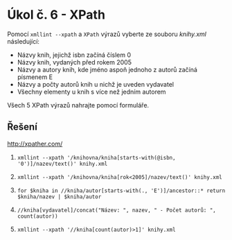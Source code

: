 # Úkol č. 6 - XPath
Pomocí `xmllint --xpath` a `XPath` výrazů vyberte ze souboru *knihy.xml* následující:
- Názvy knih, jejichž isbn začíná číslem 0
- Názvy knih, vydaných před rokem 2005
- Názvy a autory knih, kde jméno aspoň jednoho z autorů začíná písmenem E
- Názvy a počty autorů knih u nichž je uveden vydavatel
- Všechny elementy u knih s více než jedním autorem

Všech 5 XPath výrazů nahrajte pomocí formuláře.

## Řešení
http://xpather.com/

1. `xmllint --xpath '/knihovna/kniha[starts-with(@isbn, '0')]/nazev/text()' knihy.xml`

2. `xmllint --xpath '/knihovna/kniha[rok<2005]/nazev/text()' knihy.xml`

3. `for $kniha in //kniha/autor[starts-with(., 'E')]/ancestor::* return $kniha/nazev | $kniha/autor`

4. `//kniha[vydavatel]/concat("Název: ", nazev, " - Počet autorů: ", count(autor))`

5. `xmllint --xpath '//kniha[count(autor)>1]' knihy.xml`